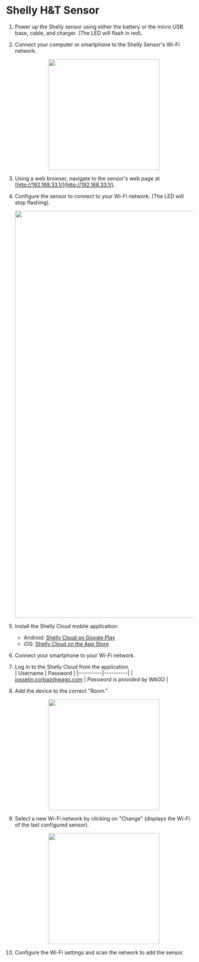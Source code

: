 # Shelly H&T Sensor

1. Power up the Shelly sensor using either the battery or the micro USB base, cable, and charger. (The LED will flash in red).

2. Connect your computer or smartphone to the Shelly Sensor's Wi-Fi network.

   <div align=center>
   <img width="300" src="./_img/2_app_conf/shelly/wifi.png"/>
   </div>

3. Using a web browser, navigate to the sensor's web page at [http://192.168.33.1/](http://192.168.33.1/).

4. Configure the sensor to connect to your Wi-Fi network. (The LED will stop flashing).

   <div align=center>
   <img width="1100" src="./_img/2_app_conf/shelly/web.png"/>
   </div>

5. Install the Shelly Cloud mobile application:
   - Android: [Shelly Cloud on Google Play](https://play.google.com/store/apps/details?id=allterco.bg.shelly&hl=fr_CH&gl=US)
   - iOS: [Shelly Cloud on the App Store](https://apps.apple.com/us/app/shelly-cloud/id1147141552)

6. Connect your smartphone to your Wi-Fi network.

7. Log in to the Shelly Cloud from the application.<br>
| Username | Password |
|----------|----------|
| josselin.corbaz@wago.com     | *Password is provided by WAGO*     |

8. Add the device to the correct "Room."

   <div align=center>
   <img width="300" src="./_img/2_app_conf/shelly/room.png"/>
   </div>

9. Select a new Wi-Fi network by clicking on "Change" (displays the Wi-Fi of the last configured sensor).

   <div align=center>
   <img width="300" src="./_img/2_app_conf/shelly/wifi_2.png"/>
   </div>

10. Configure the Wi-Fi settings and scan the network to add the sensor.
